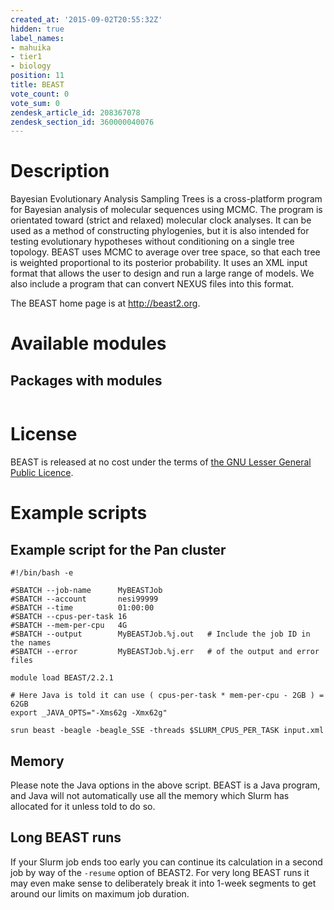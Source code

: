 ```yaml
---
created_at: '2015-09-02T20:55:32Z'
hidden: true
label_names:
- mahuika
- tier1
- biology
position: 11
title: BEAST
vote_count: 0
vote_sum: 0
zendesk_article_id: 208367078
zendesk_section_id: 360000040076
---
```


<!-- The above lines, specifying the category, section and title, must be
present and always comprising the first three lines of the article. -->

# Description

Bayesian Evolutionary Analysis Sampling Trees is a cross-platform
program for Bayesian analysis of molecular sequences using MCMC. The
program is orientated toward (strict and relaxed) molecular clock
analyses. It can be used as a method of constructing phylogenies, but it
is also intended for testing evolutionary hypotheses without
conditioning on a single tree topology. BEAST uses MCMC to average over
tree space, so that each tree is weighted proportional to its posterior
probability. It uses an XML input format that allows the user to design
and run a large range of models. We also include a program that can
convert NEXUS files into this format.

The BEAST home page is at <http://beast2.org>.

# Available modules

## Packages with modules

<table>
<thead>
<tr class="header">
</tr>
</thead>
<tbody>
<tr class="odd">
</tr>
<tr class="even">
</tr>
<tr class="odd">
</tr>
<tr class="even">
</tr>
<tr class="odd">
</tr>
</tbody>
</table>

# License

BEAST is released at no cost under the terms of [the GNU Lesser General
Public Licence](http://www.gnu.org/licenses/lgpl-2.1.html).

# Example scripts

## Example script for the Pan cluster

    #!/bin/bash -e

    #SBATCH --job-name      MyBEASTJob
    #SBATCH --account       nesi99999
    #SBATCH --time          01:00:00
    #SBATCH --cpus-per-task 16
    #SBATCH --mem-per-cpu   4G
    #SBATCH --output        MyBEASTJob.%j.out   # Include the job ID in the names
    #SBATCH --error         MyBEASTJob.%j.err   # of the output and error files

    module load BEAST/2.2.1

    # Here Java is told it can use ( cpus-per-task * mem-per-cpu - 2GB ) = 62GB
    export _JAVA_OPTS="-Xms62g -Xmx62g" 

    srun beast -beagle -beagle_SSE -threads $SLURM_CPUS_PER_TASK input.xml

## Memory

Please note the Java options in the above script. BEAST is a Java
program, and Java will not automatically use all the memory which Slurm
has allocated for it unless told to do so.

## Long BEAST runs

If your Slurm job ends too early you can continue its calculation in a
second job by way of the `-resume` option of BEAST2. For very long BEAST
runs it may even make sense to deliberately break it into 1-week
segments to get around our limits on maximum job duration.
